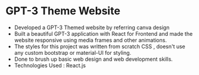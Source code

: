 # GPT-3 Theme Website

- Developed a GPT-3 Themed website by referring canva design
- Built a beautiful GPT-3 application with React for Frontend and made the website responsive using media frames and other animations.
- The styles for this project was written from scratch CSS , doesn't use any custom bootstrap or material-UI for styling.
- Done to brush up basic web design and web development skills.
- Technologies Used : React.js
